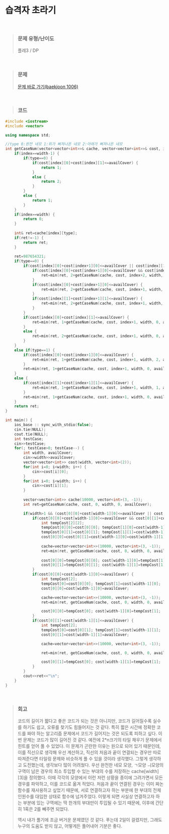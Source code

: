 습격자 초라기
====
<br/>

>### 문제 유형/난이도
>플레3 / DP
<br/>

>### 문제
> <a href="https://www.acmicpc.net/problem/1006">문제 바로 가기(baekjoon 1006)</a>
<br/>

>### 코드
```C++
#include <iostream>
#include <vector>

using namespace std;

//type 0:완전 네모 1:위가 삐져나온 네모 2:아래가 삐져나온 네모
int getCaseNum(vector<vector<int>>& cache, vector<vector<int>>& cost, int index, int width, int type, int availCover) {
    if(index==width-1) {
        if(type==0) {
            if(cost[index][0]+cost[index][1]<=availCover) {
                return 1;
            }
            else {
                return 2;
            }
        }
        else {
            return 1;
        }
    }
    if(index==width) {
        return 0;
    }
    
    int& ret=cache[index][type];
    if(ret!=-1) {
        return ret;
    }
    
    ret=987654321;
    if(type==0) {
        if(cost[index][0]+cost[index+1][0]<=availCover || cost[index][1]+cost[index+1][1]<=availCover) {
            if(cost[index][0]+cost[index+1][0]<=availCover && cost[index][1]+cost[index+1][1]<=availCover) {
                ret=min(ret, 2+getCaseNum(cache, cost, index+2, width, 0, availCover));
            }
            if(cost[index][0]+cost[index+1][0]<=availCover) {
                ret=min(ret, 2+getCaseNum(cache, cost, index+1, width, 2, availCover));
            }
            if(cost[index][1]+cost[index+1][1]<=availCover) {
                ret=min(ret, 2+getCaseNum(cache, cost, index+1, width, 1, availCover));
            }
        }
        if(cost[index][0]+cost[index][1]<=availCover) {
            ret=min(ret, 1+getCaseNum(cache, cost, index+1, width, 0, availCover));
        }
        else {
            ret=min(ret, 2+getCaseNum(cache, cost, index+1, width, 0, availCover));
        }
    }
    else if(type==1) {
        if(cost[index][0]+cost[index+1][0]<=availCover) {
            ret=min(ret, 1+getCaseNum(cache, cost, index+1, width, 2, availCover));
        }
        ret=min(ret, 1+getCaseNum(cache, cost, index+1, width, 0, availCover));
    }
    else {
        if(cost[index][1]+cost[index+1][1]<=availCover) {
            ret=min(ret, 1+getCaseNum(cache, cost, index+1, width, 1, availCover));
        }
        ret=min(ret, 1+getCaseNum(cache, cost, index+1, width, 0, availCover));
    }
    return ret;
}

int main() {
    ios_base :: sync_with_stdio(false);
    cin.tie(NULL);
    cout.tie(NULL);
    int testCase;
    cin>>testCase;
    for(; testCase>0; testCase--) {
        int width, availCover;
        cin>>width>>availCover;
        vector<vector<int>> cost(width, vector<int>(2));
        for(int i=0; i<width; i++) {
            cin>>cost[i][0];
        }
        for(int i=0; i<width; i++) {
            cin>>cost[i][1];
        }
        
        vector<vector<int>> cache(10000, vector<int>(3, -1));
        int ret=getCaseNum(cache, cost, 0, width, 0, availCover);

        if(width>1 && (cost[0][0]+cost[width-1][0]<=availCover || cost[0][1]+cost[width-1][1]<=availCover)) {
            if(cost[0][0]+cost[width-1][0]<=availCover && cost[0][1]+cost[width-1][1]<=availCover) {
                int tempCost[2][2];
                tempCost[0][0]=cost[0][0]; tempCost[1][0]=cost[width-1][0];
                tempCost[0][1]=cost[0][1]; tempCost[1][1]=cost[width-1][1];
                cost[0][0]=cost[0][1]=cost[width-1][0]=cost[width-1][1]=availCover;
                
                cache=vector<vector<int>>(10000, vector<int>(3, -1));
                ret=min(ret, getCaseNum(cache, cost, 0, width, 0, availCover)-2);
                
                cost[0][0]=tempCost[0][0]; cost[width-1][0]=tempCost[1][0];
                cost[0][1]=tempCost[0][1]; cost[width-1][1]=tempCost[1][1];
            }
            if(cost[0][0]+cost[width-1][0]<=availCover) {
                int tempCost[2];
                tempCost[0]=cost[0][0]; tempCost[1]=cost[width-1][0];
                cost[0][0]=cost[width-1][0]=availCover;

                cache=vector<vector<int>>(10000, vector<int>(3, -1));
                ret=min(ret, getCaseNum(cache, cost, 0, width, 0, availCover)-1);

                cost[0][0]=tempCost[0]; cost[width-1][0]=tempCost[1];
            }
            if(cost[0][1]+cost[width-1][1]<=availCover) {
                int tempCost[2];
                tempCost[0]=cost[0][1]; tempCost[1]=cost[width-1][1];
                cost[0][1]=cost[width-1][1]=availCover;

                cache=vector<vector<int>>(10000, vector<int>(3, -1));

                ret=min(ret, getCaseNum(cache, cost, 0, width, 0, availCover)-1);

                cost[0][1]=tempCost[0]; cost[width-1][1]=tempCost[1];
            }
        }
        cout<<ret<<"\n";
    }
}
```
<br/>

>### 회고
>코드의 길이가 짧다고 좋은 코드가 되는 것은 아니지만, 코드가 길어질수록 실수를 하기도 쉽고, 오류를 찾기도 힘들어지는 것 같다. 특히 짧은 시간에 정확한 코드를 짜야 하는 알고리즘 문제에서 코드가 길어지는 것은 되도록 피하고 싶다. 이번 문제는 코드가 많이 길어진 것 같다.
>예전에 2*n크기의 타일 채우기 문제에서 힌트를 얻어 풀 수 있었다. 이 문제가 곤란한 이유는 원으로 되어 있기 때문인데, 이를 직선으로 생각해 우선 계산하고, 직선의 처음과 끝이 연결되는 경우만 따로 따져준다면 타일링 문제와 비슷하게 풀 수 있을 것이라 생각했다. 그렇게 생각하고 도전했는데, 생각보다 많이 어려웠다.
>우선 완전한 네모 모양, ㄱ모양 ㅢ모양의 구역이 남은 경우의 최소 투입할 수 있는 부대의 수를 저장하는 cache[width][3]을 정의했다. 이때 각각의 모양에서 이런 저런 상황을 종이에 그려가면서 모든 경우를 파악하고, 이를 코드로 옮겨 적었다. 처음과 끝이 연결된 경우는 이미 짜논 함수를 재사용하고 싶었기 때문에, 서로 연결하고자 하는 부분에 한 부대의 전체 인원수를 대입한 상태로 함수에 넘겨주었다. 이렇게 되면 사실상 연결하고자 하는 부분에 있는 구역에는 딱 한개의 부대만이 투입될 수 있기 때문에, 이후에 간단히 1혹은 2를 빼주면 되었다.
>
>역시 내가 풀기에 조금 버거운 문제였던 것 같다. 푸는데 2일이 걸렸지만, 그래도 누구의 도움도 받지 않고, 어떻게든 풀어내어 기분은 좋다.